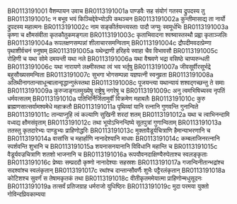 BR0113191001	वैशम्पायन उवाच
BR0113191001a	पाण्डवैः सह संयोगं गतस्य द्रुपदस्य तु
BR0113191001c	न बभूव भयं किञ्चिद्देवेभ्योऽपि कथञ्चन
BR0113191002a	कुन्तीमासाद्य ता नार्यो द्रुपदस्य महात्मनः
BR0113191002c	नाम सङ्कीर्तयन्त्यस्ताः पादौ जग्मुः स्वमूर्धभिः
BR0113191003a	कृष्णा च क्षौमसंवीता कृतकौतुकमङ्गला
BR0113191003c	कृताभिवादना श्वश्र्वास्तस्थौ प्रह्वा कृताञ्जलिः
BR0113191004a	रूपलक्षणसम्पन्नां शीलाचारसमन्विताम्
BR0113191004c	द्रौपदीमवदत्प्रेम्णा पृथाशीर्वचनं स्नुषाम्
BR0113191005a	यथेन्द्राणी हरिहये स्वाहा चैव विभावसौ
BR0113191005c	रोहिणी च यथा सोमे दमयन्ती यथा नले
BR0113191006a	यथा वैश्रवणे भद्रा वसिष्ठे चाप्यरुन्धती
BR0113191006c	यथा नारायणे लक्ष्मीस्तथा त्वं भव भर्तृषु
BR0113191007a	जीवसूर्वीरसूर्भद्रे बहुसौख्यसमन्विता
BR0113191007c	सुभगा भोगसम्पन्ना यज्ञपत्नी स्वनुव्रता
BR0113191008a	अतिथीनागतान्साधून्बालान्वृद्धान्गुरूंस्तथा
BR0113191008c	पूजयन्त्या यथान्यायं शश्वद्गच्छन्तु ते समाः
BR0113191009a	कुरुजाङ्गलमुख्येषु राष्ट्रेषु नगरेषु च
BR0113191009c	अनु त्वमभिषिच्यस्व नृपतिं धर्मवत्सलम्
BR0113191010a	पतिभिर्निर्जितामुर्वीं विक्रमेण महाबलैः
BR0113191010c	कुरु ब्राह्मणसात्सर्वामश्वमेधे महाक्रतौ
BR0113191011a	पृथिव्यां यानि रत्नानि गुणवन्ति गुनान्विते
BR0113191011c	तान्याप्नुहि त्वं कल्याणि सुखिनी शरदां शतम्
BR0113191012a	यथा च त्वाभिनन्दामि वध्वद्य क्षौमसंवृताम्
BR0113191012c	तथा भूयोऽभिनन्दिष्ये सूतपुत्रां गुणान्विताम्
BR0113191013a	ततस्तु कृतदारेभ्यः पाण्डुभ्यः प्राहिणोद्धरिः
BR0113191013c	मुक्तावैडूर्यचित्राणि हैमान्याभरणानि च
BR0113191014a	वासांसि च महार्हाणि नानादेश्यानि माधवः
BR0113191014c	कम्बलाजिनरत्नानि स्पर्शवन्ति शुभानि च
BR0113191015a	शयनासनयानानि विविधानि महान्ति च
BR0113191015c	वैडूर्यवज्रचित्राणि शतशो भाजनानि च
BR0113191016a	रूपयौवनदाक्षिण्यैरुपेताश्च स्वलङ्कृताः
BR0113191016c	प्रेष्याः सम्प्रददौ कृष्णो नानादेश्याः सहस्रशः
BR0113191017a	गजान्विनीतान्भद्रांश्च सदश्वांश्च स्वलंकृतान्
BR0113191017c	रथांश्च दान्तान्सौवर्णैः शुभैः पट्टैरलंकृतान्
BR0113191018a	कोटिशश्च सुवर्णं स तेषामकृतकं तथा
BR0113191018c	वीतीकृतममेयात्मा प्राहिणोन्मधुसूदनः
BR0113191019a	तत्सर्वं प्रतिजग्राह धर्मराजो युधिष्ठिरः
BR0113191019c	मुदा परमया युक्तो गोविन्दप्रियकाम्यया
